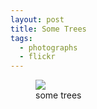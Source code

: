```yaml
---
layout: post
title: Some Trees
tags:
  - photographs
  - flickr
---
```


<figure>
  <a href="https://www.flickr.com/photos/inkdroid/54812150637/">
    <img class="img-fluid" src="https://live.staticflickr.com/65535/54812150637_a1b2fb9869_c.jpg">
  </a>
  <figcaption>
    some trees
  </figcaption>
</figure>


